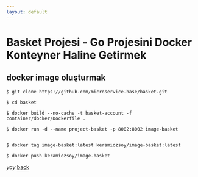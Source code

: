 ```yaml
---
layout: default
---
```

# Basket Projesi - Go  Projesini Docker Konteyner Haline Getirmek


## docker image oluşturmak


```
$ git clone https://github.com/microservice-base/basket.git

$ cd basket

$ docker build --no-cache -t basket-account -f container/docker/Dockerfile .

$ docker run -d --name project-basket -p 8002:8002 image-basket


$ docker tag image-basket:latest keramiozsoy/image-basket:latest

$ docker push keramiozsoy/image-basket

```

_yay_
[back](https://microservice-base.github.io/)


